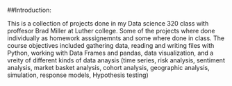 ##Introduction:

This is a collection of projects done in my Data science 320 class with proffesor Brad Miller at Luther college. Some of the projects where done individually as homework asssignemnts and some where done in class. The course objectives included gathering data, reading and writing files with Python, working with Data Frames and pandas, data visualization, and a vreity of different kinds of data anaysis (time series, risk analysis, sentiment analysis, market basket analysis, cohort analysis, geographic analysis, simulation, response models, Hypothesis testing)
